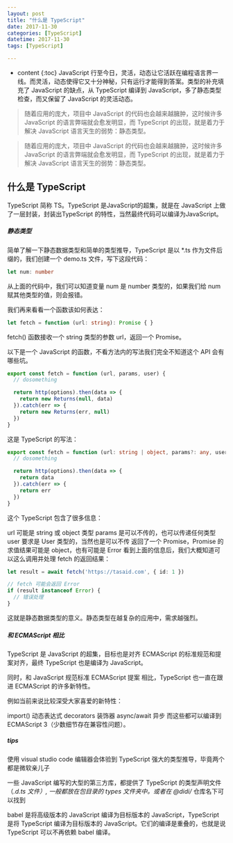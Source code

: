 ```yaml
---
layout: post
title: "什么是 TypeScript"
date: 2017-11-30
categories: [TypeScript]
datetime: 2017-11-30
tags: [TypeScript]

---
```


* content
{:toc}
JavaScript 行至今日，灵活，动态让它活跃在编程语言界一线。而灵活，动态使得它又十分神秘，只有运行才能得到答案。类型的补充填充了 JavaScript 的缺点，从 TypeScript 编译到 JavaScript，多了静态类型检查，而又保留了 JavaScript 的灵活动态。
<!-- more -->

>随着应用的庞大，项目中 JavaScript 的代码也会越来越臃肿，这时候许多 JavaScript 的语言弊端就会愈发明显，而 TypeScript 的出现，就是着力于解决 JavaScript 语言天生的弱势：静态类型。

>随着应用的庞大，项目中 JavaScript 的代码也会越来越臃肿，这时候许多 JavaScript 的语言弊端就会愈发明显，而 TypeScript 的出现，就是着力于解决 JavaScript 语言天生的弱势：静态类型。

什么是 TypeScript
---
  TypeScript 简称 TS。TypeScript 是JavaScript的超集，就是在 JavaScript 上做了一层封装，封装出TypeScript 的特性，当然最终代码可以编译为JavaScript。

##### 静态类型

简单了解一下静态数据类型和简单的类型推导，TypeScript 是以 *.ts 作为文件后缀的，我们创建一个 demo.ts 文件，写下这段代码：
```ts
let num: number
```
从上面的代码中，我们可以知道变量 num 是 number 类型的，如果我们给 num 赋其他类型的值，则会报错。

我们再来看看一个函数该如何表达：
```ts
let fetch = function (url: string): Promise { }
```
fetch() 函数接收一个 string 类型的参数 url，返回一个 Promise。

以下是一个 JavaScript 的函数，不看方法内的写法我们完全不知道这个 API 会有哪些坑。

```js
export const fetch = function (url, params, user) {
  // dosomething

  return http(options).then(data => {
    return new Returns(null, data)
  }).catch(err => {
    return new Returns(err, null)
  })
}
```
这是 TypeScript 的写法：

```ts
export const fetch = function (url: string | object, params?: any, user?: User): Promise<object | Error> {
  // dosomething

  return http(options).then(data => {
    return data
  }).catch(err => {
    return err
  })
}
```
这个 TypeScript 包含了很多信息：

url 可能是 string 或 object 类型
params 是可以不传的，也可以传递任何类型
user 要求是 User 类型的，当然也是可以不传
返回了一个 Promise，Promise 的求值结果可能是 object，也有可能是 Error
看到上面的信息后，我们大概知道可以这么调用并处理 fetch 的返回结果：
```ts
let result = await fetch('https://tasaid.com', { id: 1 })

// fetch 可能会返回 Error
if (result instanceof Error) {
  // 错误处理
}
```
这就是静态数据类型的意义。静态类型在越复杂的应用中，需求越强烈。

##### 和 ECMAScript 相比
TypeScript 是 JavaScript 的超集，目标也是对齐 ECMAScript 的标准规范和提案对齐，最终 TypeScript 也是编译为 JavaScript。

同时，和 JavaScript 规范标准 ECMAScript 提案 相比，TypeScript 也一直在跟进 ECMAScript 的许多新特性。

例如当前来说比较深受大家喜爱的新特性：

import() 动态表达式
decorators 装饰器
async/await 异步
而这些都可以编译到 ECMAScript 3（少数细节存在兼容性问题）。

##### tips
使用 visual studio code 编辑器会体验到 TypeScript 强大的类型推导，毕竟两个都是微软亲儿子

一些 JavaScript 编写的大型的第三方库，都提供了 TypeScript 的类型声明文件（*.d.ts 文件）, 一般都放在包目录的 types 文件夹中。或者在 @didi/* 仓库名下可以找到

babel 是将高级版本的 JavaScript 编译为目标版本的 JavaScript，TypeScript 是将 TypeScript 编译为目标版本的 JavaScript。它们的编译是重叠的，也就是说 TypeScript 可以不再依赖 babel 编译。
